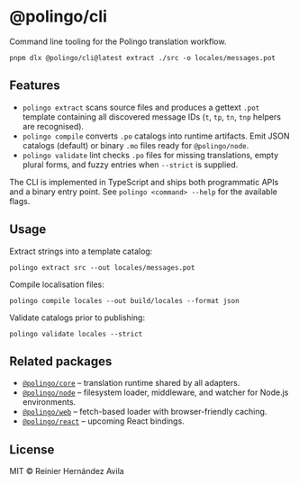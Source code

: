 # @polingo/cli

Command line tooling for the Polingo translation workflow.

```
pnpm dlx @polingo/cli@latest extract ./src -o locales/messages.pot
```

## Features

- `polingo extract` scans source files and produces a gettext `.pot` template containing all discovered message IDs (`t`, `tp`, `tn`, `tnp` helpers are recognised).
- `polingo compile` converts `.po` catalogs into runtime artifacts. Emit JSON catalogs (default) or binary `.mo` files ready for `@polingo/node`.
- `polingo validate` lint checks `.po` files for missing translations, empty plural forms, and fuzzy entries when `--strict` is supplied.

The CLI is implemented in TypeScript and ships both programmatic APIs and a binary entry point. See `polingo <command> --help` for the available flags.

## Usage

Extract strings into a template catalog:

```
polingo extract src --out locales/messages.pot
```

Compile localisation files:

```
polingo compile locales --out build/locales --format json
```

Validate catalogs prior to publishing:

```
polingo validate locales --strict
```

## Related packages

- [`@polingo/core`](../core) – translation runtime shared by all adapters.
- [`@polingo/node`](../node) – filesystem loader, middleware, and watcher for Node.js environments.
- [`@polingo/web`](../web) – fetch-based loader with browser-friendly caching.
- [`@polingo/react`](../react) – upcoming React bindings.

## License

MIT © Reinier Hernández Avila
